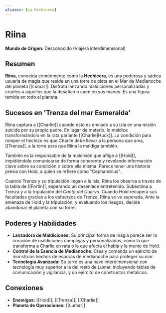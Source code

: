 ```yaml
---
aliases: [La Hechicera]
---
```


# Riina

**Mundo de Origen:** Desconocido (Viajera interdimensional)

## Resumen
**Riina**, conocida comúnmente como la **Hechicera**, es una poderosa y sádica usuaria de magia que reside en una torre de plata en el Mar de Medianoche del planeta [[Lumar]]. Disfruta lanzando maldiciones personalizadas y crueles a aquellos que la desafían o caen en sus manos. Es una figura temida en todo el planeta.

## Sucesos en 'Trenza del mar Esmeralda'
Riina captura a [[Charlie]] cuando este es enviado a su isla en una misión suicida por su propio padre. En lugar de matarlo, lo maldice transformándolo en la rata parlante [[Charlie|Huck]]. La condición para romper el hechizo es que Charlie debe llevar a la persona que ama, [[Trenza]], a la torre para que Riina la maldiga también.

También es la responsable de la maldición que aflige a [[Hoid]], impidiéndole comunicarse de forma coherente y revelando información clave sobre su condición o sobre ella misma. Parece tener una historia previa con Hoid, a quien se refiere como "Cephandrius".

Cuando Trenza y su tripulación llegan a la isla, Riina los observa a través de la tabla de [[Fortín]], esperando un desenlace entretenido. Subestima a Trenza y a la tripulación del *Canto del Cuervo*. Cuando Hoid recupera sus facultades gracias a los esfuerzos de Trenza, Riina se ve superada. Ante la amenaza de Hoid y la tripulación, y evaluando los riesgos, decide abandonar el planeta con su torre.

## Poderes y Habilidades
- **Lanzadora de Maldiciones:** Su principal forma de magia parece ser la creación de maldiciones complejas y personalizadas, como la que transforma a Charlie en rata o la que afecta el habla y la mente de Hoid.
- **Control de la Esencia de Medianoche:** Crea y comanda un ejército de monstruos hechos de esporas de medianoche para proteger su mar.
- **Tecnología Avanzada:** Su torre es una nave interdimensional con tecnología muy superior a la del resto de Lumar, incluyendo tablas de comunicación y vigilancia, y un ejército de constructos metálicos.

## Conexiones
- **Enemigos:** [[Hoid]], [[Trenza]], [[Charlie]]
- **Planeta de Operaciones:** [[Lumar]]

